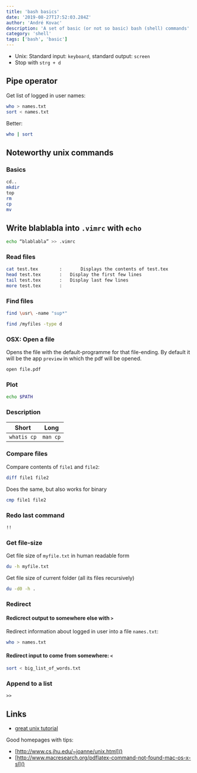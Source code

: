 ```yaml
---
title: 'bash basics'
date: '2019-08-27T17:52:03.284Z'
author: 'André Kovac'
description: 'A set of basic (or not so basic) bash (shell) commands'
category: 'shell'
tags: ['bash', 'basic']
---
```


- Unix: Standard input: `keyboard`, standard output: `screen`
- Stop with `strg + d`

## Pipe operator

Get list of logged in user names:

```bash
who > names.txt
sort < names.txt
```

Better:

```bash
who | sort
```

##  Noteworthy unix commands

### Basics

```bash
cd..
mkdir
top
rm
cp
mv
```

## Write **blablabla** into `.vimrc` with `echo`

```bash
echo “blablabla” >> .vimrc
```

### Read files

```bash
cat test.tex    	:   	Displays the contents of test.tex
head test.tex		:	Display the first few lines
tail test.tex		:	Display last few lines
more test.tex		:
```

### Find files

```bash
find \usr\ -name "sup*"

find /myfiles -type d
```

### OSX: Open a file

Opens the file with the default-programme for that file-ending.
By default it will be the app `preview` in which the pdf will be opened.

```bash
open file.pdf
```

### Plot

```bash
echo $PATH
```

### Description

| Short       | Long     |
| ----------- | -------- |
| `whatis cp` | `man cp` |

### Compare files

Compare contents of `file1` and `file2`:

```bash
diff file1 file2
```

Does the same, but also works for binary

```bash
cmp file1 file2
```

### Redo last command

```bash
!!
```

### Get file-size

Get file size of `myfile.txt` in human readable form

```bash
du -h myfile.txt
```

Get file size of current folder (all its files recursively)

```bash
du -d0 -h .
```

### Redirect

#### Redicrect output to somewhere else with `>`

Redirect information about logged in user into a file `names.txt`:

```bash
who > names.txt
```

#### Redirect input to come from somewhere: `<`

```bash
sort < big_list_of_words.txt
```

### Append to a list

`>>`

## Links

- [great unix tutorial](http://www.ee.surrey.ac.uk/Teaching/Unix/unix7.html)

Good homepages with tips:

- [http://www.cs.jhu.edu/~joanne/unix.html]()
- [http://www.macresearch.org/pdflatex-command-not-found-mac-os-x-sl]()